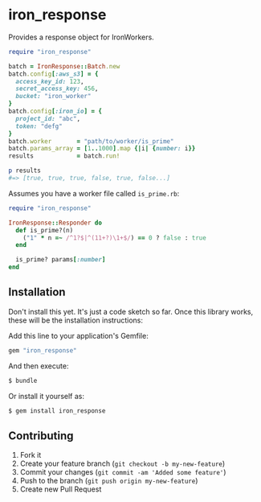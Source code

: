 # iron_response

Provides a response object for IronWorkers.

```ruby
require "iron_response"

batch = IronResponse::Batch.new
batch.config[:aws_s3] = {
  access_key_id: 123, 
  secret_access_key: 456, 
  bucket: "iron_worker"
}
batch.config[:iron_io] = {
  project_id: "abc", 
  token: "defg"
}
batch.worker       = "path/to/worker/is_prime"
batch.params_array = [1..1000].map {|i| {number: i}}
results            = batch.run!

p results
#=> [true, true, true, false, true, false...]
```

Assumes you have a worker file called `is_prime.rb`:
```ruby
require "iron_response"

IronResponse::Responder do
  def is_prime?(n)
    ("1" * n =~ /^1?$|^(11+?)\1+$/) == 0 ? false : true
  end

  is_prime? params[:number]
end
```

## Installation

Don't install this yet. It's just a code sketch so far. Once this library works, these will be the installation instructions:

Add this line to your application's Gemfile:

```ruby
gem "iron_response"
```

And then execute:

```sh
$ bundle
```

Or install it yourself as:

```sh
$ gem install iron_response
```

## Contributing

1. Fork it
2. Create your feature branch (`git checkout -b my-new-feature`)
3. Commit your changes (`git commit -am 'Added some feature'`)
4. Push to the branch (`git push origin my-new-feature`)
5. Create new Pull Request
